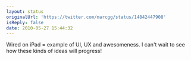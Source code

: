 ```yaml
---
layout: status
originalUrl: 'https://twitter.com/marcgg/status/14842447908'
isReply: false
date: 2010-05-27 15:44:32
---
```


Wired on iPad = example of UI, UX and awesomeness. I can't wait to see how these kinds of ideas will progress!
